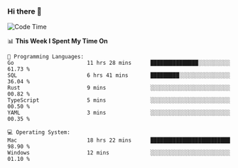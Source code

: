 ### Hi there 👋

<!--
**CrazyCollin/crazycollin** is a ✨ _special_ ✨ repository because its `README.md` (this file) appears on your GitHub profile.

Here are some ideas to get you started:

- 🔭 I’m currently working on ...
- 🌱 I’m currently learning ...
- 👯 I’m looking to collaborate on ...
- 🤔 I’m looking for help with ...
- 💬 Ask me about ...
- 📫 How to reach me: ...
- 😄 Pronouns: ...
- ⚡ Fun fact: ...
-->

<!--START_SECTION:waka-->
![Code Time](http://img.shields.io/badge/Code%20Time-2%2C553%20hrs%2032%20mins-blue)

📊 **This Week I Spent My Time On** 

```text
💬 Programming Languages: 
Go                       11 hrs 28 mins      ███████████████░░░░░░░░░░   61.73 % 
SQL                      6 hrs 41 mins       █████████░░░░░░░░░░░░░░░░   36.04 % 
Rust                     9 mins              ░░░░░░░░░░░░░░░░░░░░░░░░░   00.82 % 
TypeScript               5 mins              ░░░░░░░░░░░░░░░░░░░░░░░░░   00.50 % 
YAML                     3 mins              ░░░░░░░░░░░░░░░░░░░░░░░░░   00.35 % 

💻 Operating System: 
Mac                      18 hrs 22 mins      █████████████████████████   98.90 % 
Windows                  12 mins             ░░░░░░░░░░░░░░░░░░░░░░░░░   01.10 % 
```


<!--END_SECTION:waka-->
